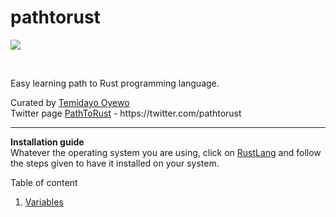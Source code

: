 # pathtorust
<p> <img src="https://www.rust-lang.org/static/images/rust-logo-blk.svg"></p> <br>
<p> Easy learning path to Rust programming language.</p>
<div>Curated by <a href="https://twitter.com/oyewodayo"> Temidayo Oyewo</a></div>
<div>Twitter page <a href="https://twitter.com/pathtorust"> PathToRust</a> - https://twitter.com/pathtorust</div>

<hr>
<strong>Installation guide</strong>
<br>
Whatever the operating system you are using, click on <a href="https://www.rust-lang.org/tools/install">RustLang</a> and follow the steps given to have it installed on your system.
</div>

Table of content <br>
1. <a href="https://github.com/oyewodayo/pathtorust/blob/master/variable-declaration.md">  Variables </a>
